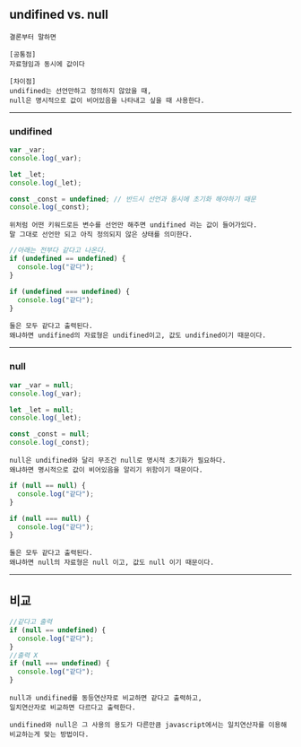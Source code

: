 ## undifined vs. null

    결론부터 말하면

    [공통점]
    자료형임과 동시에 값이다

    [차이점]
    undifined는 선언만하고 정의하지 않았을 때,
    null은 명시적으로 값이 비어있음을 나타내고 싶을 때 사용한다.

---

### undifined

```javascript
var _var;
console.log(_var);

let _let;
console.log(_let);

const _const = undefined; // 반드시 선언과 동시에 초기화 해야하기 때문
console.log(_const);
```

    위처럼 어떤 키워드로든 변수를 선언만 해주면 undifined 라는 값이 들어가있다.
    말 그대로 선언만 되고 아직 정의되지 않은 상태를 의미한다.

```javascript
//아래는 전부다 같다고 나온다.
if (undefined == undefined) {
  console.log("같다");
}

if (undefined === undefined) {
  console.log("같다");
}
```

    둘은 모두 같다고 출력된다.
    왜냐하면 undifined의 자료형은 undifined이고, 값도 undifined이기 때문이다.

---

### null

```javascript
var _var = null;
console.log(_var);

let _let = null;
console.log(_let);

const _const = null;
console.log(_const);
```

    null은 undifined와 달리 무조건 null로 명시적 초기화가 필요하다.
    왜냐하면 명시적으로 값이 비어있음을 알리기 위함이기 때문이다.

```javascript
if (null == null) {
  console.log("같다");
}

if (null === null) {
  console.log("같다");
}
```

    둘은 모두 같다고 출력된다.
    왜냐하면 null의 자료형은 null 이고, 값도 null 이기 때문이다.

---

## 비교

```javascript
//같다고 출력
if (null == undefined) {
  console.log("같다");
}
//출력 X
if (null === undefined) {
  console.log("같다");
}
```

    null과 undifined를 동등연산자로 비교하면 같다고 출력하고,
    일치연산자로 비교하면 다르다고 출력한다.

    undifined와 null은 그 사용의 용도가 다른만큼 javascript에서는 일치연산자를 이용해 비교하는게 맞는 방법이다.
